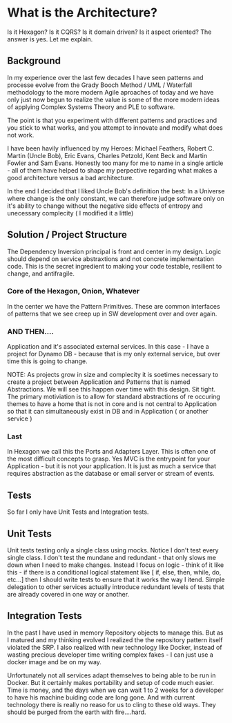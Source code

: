 # What is the Architecture?

Is it Hexagon?  Is it CQRS?  Is it domain driven?  Is it aspect oriented?  The answer is yes.  Let me explain.  

## Background

In my experience over the last few decades I have seen patterns and processe evolve from the Grady Booch Method / UML / Waterfall methodology to the more modern Agile aproaches of today and we have only just now begun to realize the value is some of the more modern ideas of applying Complex Systems Theory and PLE to software. 

The point is that you experiment with different patterns and practices and you stick to what works, and you attempt to innovate and modify what does not work.  

I have been havily influenced by my Heroes:  Michael Feathers, Robert C. Martin (Uncle Bob), Eric Evans, Charles Petzold, Kent Beck and Martin Fowler and Sam Evans.  Honestly too many for me to name in a single article - all of them have helped to shape my perpective regarding what makes a good architecture versus a bad architecture.  

In the end I decided that I liked Uncle Bob's definition the best:  In a Universe where change is the only constant, we can therefore judge software only on it's ability to change without the negative side effects of entropy and unecessary complecity ( I modified it a little)

## Solution / Project Structure

The Dependency Inversion principal is front and center in my design.  Logic should depend on service abstraxtions and not concrete implementation code.  This is the secret ingredient to making your code testable, resilient to change, and antifragile.  

### Core of the Hexagon, Onion, Whatever
In the center we have the Pattern Primitives.  These are common interfaces of patterns that we see creep up in SW development over and over again.


### AND THEN....
Application and it's associated external services.  In this case - I have a project for Dynamo DB - because that is my only external service, but over time this is going to change.  

NOTE:  As projects grow in size and complecity it is soetimes necessary to create a project between Application and Patterns that is named Abstractions.  We will see this happen over time with this design.  Sit tight.  The primary motiviation is to allow for standard abstractions of re occuring themes to have a home that is not in core and is not central to Application so that it can simultaneously exist in DB and in Application ( or another service )

### Last
In Hexagon we call this the Ports and Adapters Layer.  This is often one of the most difficult concepts to grasp.  Yes MVC is the entrypoint for your Application - but it is not your application.  It is just as much a service that requires abstraction as the database or email server or stream of events.  

## Tests 
So far I only have Unit Tests and Integration tests.  

## Unit Tests

Unit tests testing only a single class using mocks.  Notice I don't test every single class.  I don't test the mundane and redundant - that only slows me down when I need to make changes.  Instead I focus on logic - think of it like this - if there is a conditional logical statement like [ if, else, then, while, do, etc...] then I should write tests to ensure that it works the way I itend.  Simple delegation to other services actually introduce redundant levels of tests that are already covered in one way or another.  

## Integration Tests

In the past I have used in memory Repository objects to manage this.  But as I matured and my thinking evolved I realized the the repository pattern itself violated the SRP.  I also realized with new technology like Docker, instead of wasting precious developer time writing complex fakes - I can just use a docker image and be on my way.  

Unfortunately not all services adapt themselves to being able to be run in Docker.  But it certainly makes portability and setup of code much easier.  Time is money, and the days when we can wait 1 to 2 weeks for a developer to have his machine buiding code are long gone.  And with current technology there is really no reaso for us to cling to these old ways.  They should be purged from the earth with fire....hard.  


